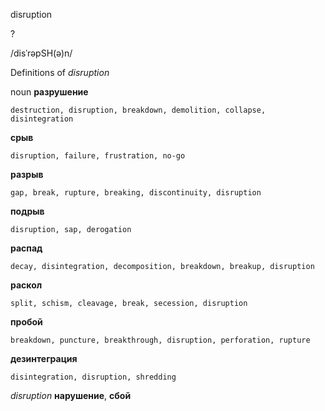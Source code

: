 disruption

?

/disˈrəpSH(ə)n/

Definitions of _disruption_

noun
**разрушение**

    destruction, disruption, breakdown, demolition, collapse, disintegration
**срыв**

    disruption, failure, frustration, no-go
**разрыв**

    gap, break, rupture, breaking, discontinuity, disruption
**подрыв**

    disruption, sap, derogation
**распад**

    decay, disintegration, decomposition, breakdown, breakup, disruption
**раскол**

    split, schism, cleavage, break, secession, disruption
**пробой**

    breakdown, puncture, breakthrough, disruption, perforation, rupture
**дезинтеграция**

    disintegration, disruption, shredding

_disruption_
**нарушение**, **сбой**